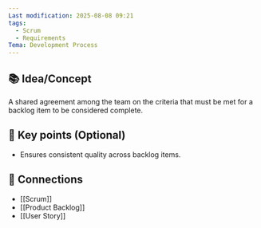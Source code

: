 ```yaml
---
Last modification: 2025-08-08 09:21
tags:
  - Scrum
  - Requirements
Tema: Development Process
---
```



## 📚 Idea/Concept 

A shared agreement among the team on the criteria that must be met for a backlog item to be considered complete.
## 📌 Key points (Optional)
- Ensures consistent quality across backlog items.

## 🔗 Connections
- [[Scrum]]
- [[Product Backlog]]
- [[User Story]]

